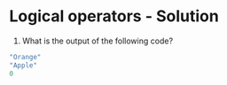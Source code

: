 # Logical operators - Solution

1. What is the output of the following code?

```javascript
"Orange"
"Apple"
0
```
